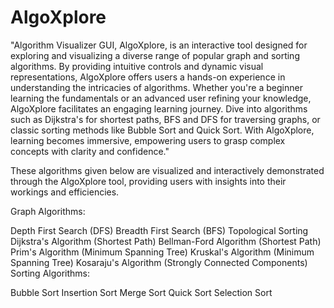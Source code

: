 # AlgoXplore
"Algorithm Visualizer GUI, AlgoXplore, is an interactive tool designed for exploring and visualizing a diverse range of popular graph and sorting algorithms. By providing intuitive controls and dynamic visual representations, AlgoXplore offers users a hands-on experience in understanding the intricacies of algorithms. Whether you're a beginner learning the fundamentals or an advanced user refining your knowledge, AlgoXplore facilitates an engaging learning journey. Dive into algorithms such as Dijkstra's for shortest paths, BFS and DFS for traversing graphs, or classic sorting methods like Bubble Sort and Quick Sort. With AlgoXplore, learning becomes immersive, empowering users to grasp complex concepts with clarity and confidence."

These algorithms given below are  visualized and interactively demonstrated through the AlgoXplore tool, providing users with insights into their workings and efficiencies.

Graph Algorithms:

Depth First Search (DFS)
Breadth First Search (BFS)
Topological Sorting
Dijkstra's Algorithm (Shortest Path)
Bellman-Ford Algorithm (Shortest Path)
Prim's Algorithm (Minimum Spanning Tree)
Kruskal's Algorithm (Minimum Spanning Tree)
Kosaraju's Algorithm (Strongly Connected Components)
Sorting Algorithms:

Bubble Sort
Insertion Sort
Merge Sort
Quick Sort
Selection Sort








